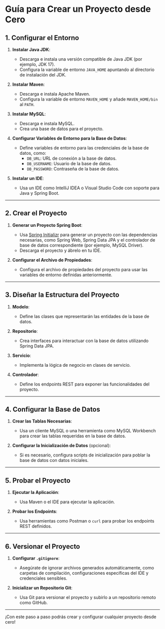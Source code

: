 # Guía para Crear un Proyecto desde Cero

## 1. Configurar el Entorno

1. **Instalar Java JDK**:
   - Descarga e instala una versión compatible de Java JDK (por ejemplo, JDK 17).
   - Configura la variable de entorno `JAVA_HOME` apuntando al directorio de instalación del JDK.

2. **Instalar Maven**:
   - Descarga e instala Apache Maven.
   - Configura la variable de entorno `MAVEN_HOME` y añade `MAVEN_HOME/bin` al `PATH`.

3. **Instalar MySQL**:
   - Descarga e instala MySQL.
   - Crea una base de datos para el proyecto.

4. **Configurar Variables de Entorno para la Base de Datos**:
   - Define variables de entorno para las credenciales de la base de datos, como:
     - `DB_URL`: URL de conexión a la base de datos.
     - `DB_USERNAME`: Usuario de la base de datos.
     - `DB_PASSWORD`: Contraseña de la base de datos.

5. **Instalar un IDE**:
   - Usa un IDE como IntelliJ IDEA o Visual Studio Code con soporte para Java y Spring Boot.

---

## 2. Crear el Proyecto

1. **Generar un Proyecto Spring Boot**:
   - Usa [Spring Initializr](https://start.spring.io/) para generar un proyecto con las dependencias necesarias, como Spring Web, Spring Data JPA y el controlador de base de datos correspondiente (por ejemplo, MySQL Driver).
   - Descarga el proyecto y ábrelo en tu IDE.

2. **Configurar el Archivo de Propiedades**:
   - Configura el archivo de propiedades del proyecto para usar las variables de entorno definidas anteriormente.

---

## 3. Diseñar la Estructura del Proyecto

1. **Modelo**:
   - Define las clases que representarán las entidades de la base de datos.

2. **Repositorio**:
   - Crea interfaces para interactuar con la base de datos utilizando Spring Data JPA.

3. **Servicio**:
   - Implementa la lógica de negocio en clases de servicio.

4. **Controlador**:
   - Define los endpoints REST para exponer las funcionalidades del proyecto.

---

## 4. Configurar la Base de Datos

1. **Crear las Tablas Necesarias**:
   - Usa un cliente MySQL o una herramienta como MySQL Workbench para crear las tablas requeridas en la base de datos.

2. **Configurar la Inicialización de Datos** (opcional):
   - Si es necesario, configura scripts de inicialización para poblar la base de datos con datos iniciales.

---

## 5. Probar el Proyecto

1. **Ejecutar la Aplicación**:
   - Usa Maven o el IDE para ejecutar la aplicación.

2. **Probar los Endpoints**:
   - Usa herramientas como Postman o `curl` para probar los endpoints REST definidos.

---

## 6. Versionar el Proyecto

1. **Configurar `.gitignore`**:
   - Asegúrate de ignorar archivos generados automáticamente, como carpetas de compilación, configuraciones específicas del IDE y credenciales sensibles.

2. **Inicializar un Repositorio Git**:
   - Usa Git para versionar el proyecto y subirlo a un repositorio remoto como GitHub.

---

¡Con este paso a paso podrás crear y configurar cualquier proyecto desde cero!